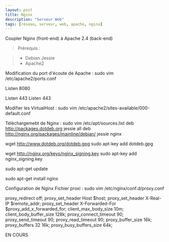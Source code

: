 ```yaml
---
layout: post
title: Nginx
description: "Serveur Web"
tags: [réseau, serveur, web, apache, nginx]
---
```


Coupler Nginx (front-end) à Apache 2.4 (back-end)

> Prérequis :

> - Debian Jessie
> - Apache2

Modification du port d'écoute de Apache :
sudo vim /etc/apache2/ports.conf

Listen 8080

<IfModule ssl_module>
        Listen 443
</IfModule>

<IfModule mod_gnutls.c>
        Listen 443
</IfModule>


Modifier les VirtualHost :
sudo vim /etc/apache2/sites-available/000-default.conf

Téléchargemebt de Nginx :
sudo vim /etc/apt/sources.list
deb http://packages.dotdeb.org jessie all
deb http://nginx.org/packages/mainline/debian/ jessie nginx

wget http://www.dotdeb.org/dotdeb.gpg
sudo apt-key add dotdeb.gpg

wget http://nginx.org/keys/nginx_signing.key
sudo apt-key add nginx_signing.key


sudo apt-get update


sudo apt-get install nginx





Configuration de Nginx
Fichier proxi :
sudo vim /etc/nginx/conf.d/proxy.conf

proxy_redirect          off;
proxy_set_header        Host            $host;
proxy_set_header        X-Real-IP       $remote_addr;
proxy_set_header        X-Forwarded-For $proxy_add_x_forwarded_for;
client_max_body_size    10m;
client_body_buffer_size 128k;
proxy_connect_timeout   90;
proxy_send_timeout      90;
proxy_read_timeout      90;
proxy_buffer_size   16k;
proxy_buffers       32   16k;
proxy_busy_buffers_size 64k;


EN COURS

<!-- more -->
